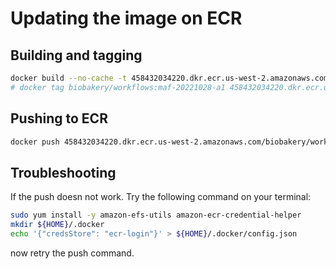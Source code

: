# Updating the image on ECR

## Building and tagging

```bash
docker build --no-cache -t 458432034220.dkr.ecr.us-west-2.amazonaws.com/biobakery/workflows:maf-20221028-a1 .
# docker tag biobakery/workflows:maf-20221028-a1 458432034220.dkr.ecr.us-west-2.amazonaws.com/biobakery/workflows:maf-20221028-a1
```

## Pushing to ECR

```bash
docker push 458432034220.dkr.ecr.us-west-2.amazonaws.com/biobakery/workflows:maf-20221028-a1
```

## Troubleshooting

If the push doesn not work. Try the following command on your terminal:

```bash
sudo yum install -y amazon-efs-utils amazon-ecr-credential-helper
mkdir ${HOME}/.docker
echo '{"credsStore": "ecr-login"}' > ${HOME}/.docker/config.json
```

now retry the push command.
